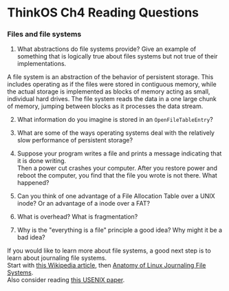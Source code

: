 # ThinkOS Ch4 Reading Questions

### Files and file systems

1) What abstractions do file systems provide?  Give an example of something that is logically 
true about files systems but not true of their implementations.

A file system is an abstraction of the behavior of persistent storage.  This includes operating as if the files were stored in contiguous memory, while the actual storage is implemented as blocks of memory acting as small, individual hard drives.  The file system reads the data in a one large chunk of memory, jumping between blocks as it processes the data stream.

2) What information do you imagine is stored in an `OpenFileTableEntry`?



3) What are some of the ways operating systems deal with the relatively slow performance of persistent storage?

4) Suppose your program writes a file and prints a message indicating that it is done writing.  
Then a power cut crashes your computer.  After you restore power and reboot the computer, you find that the 
file you wrote is not there.  What happened?

5) Can you think of one advantage of a File Allocation Table over a UNIX inode?  Or an advantage of a inode over a FAT?

6) What is overhead?  What is fragmentation?

7) Why is the "everything is a file" principle a good idea?  Why might it be a bad idea?

If you would like to learn more about file systems, a good next step is to learn about journaling file systems.  
Start with [this Wikipedia article](https://en.wikipedia.org/wiki/Journaling_file_system), then 
[Anatomy of Linux Journaling File Systems](http://www.ibm.com/developerworks/library/l-journaling-filesystems/index.html).  
Also consider reading [this USENIX paper](https://www.usenix.org/legacy/event/usenix05/tech/general/full_papers/prabhakaran/prabhakaran.pdf).